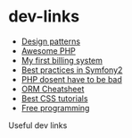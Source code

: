 dev-links
=========
- [Design patterns](https://github.com/domnikl/DesignPatternsPHP)
- [Awesome PHP](https://github.com/ziadoz/awesome-php)
- [My first billing system](http://www.codelord.net/2014/04/22/what-i-wish-i-knew-writing-my-first-billing-system/)
- [Best practices in Symfony2](http://www.techtalkshub.com/best-practices-symfony2/)
- [PHP dosent have to be bad](https://servercheck.in/blog/php-it-doesnt-have-be-bad-experience)
- [ORM Cheatsheet](http://ormcheatsheet.com/)
- [Best CSS tutorials](http://www.singsys.com/blog/5-best-css-tutorials-to-improve-your-skills/)
- [Free programming](https://github.com/vhf/free-programming-books/blob/master/free-programming-books.md)

Useful dev links
